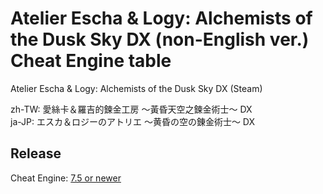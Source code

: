 # Atelier Escha & Logy: Alchemists of the Dusk Sky DX (non-English ver.) Cheat Engine table  
Atelier Escha & Logy: Alchemists of the Dusk Sky DX (Steam)  

zh-TW: 愛絲卡＆羅吉的鍊金工房 ～黃昏天空之鍊金術士～ DX  
ja-JP: エスカ＆ロジーのアトリエ ～黄昏の空の錬金術士～ DX  
 
## Release
Cheat Engine: [7.5 or newer](https://github.com/cheat-engine/cheat-engine/releases)  
